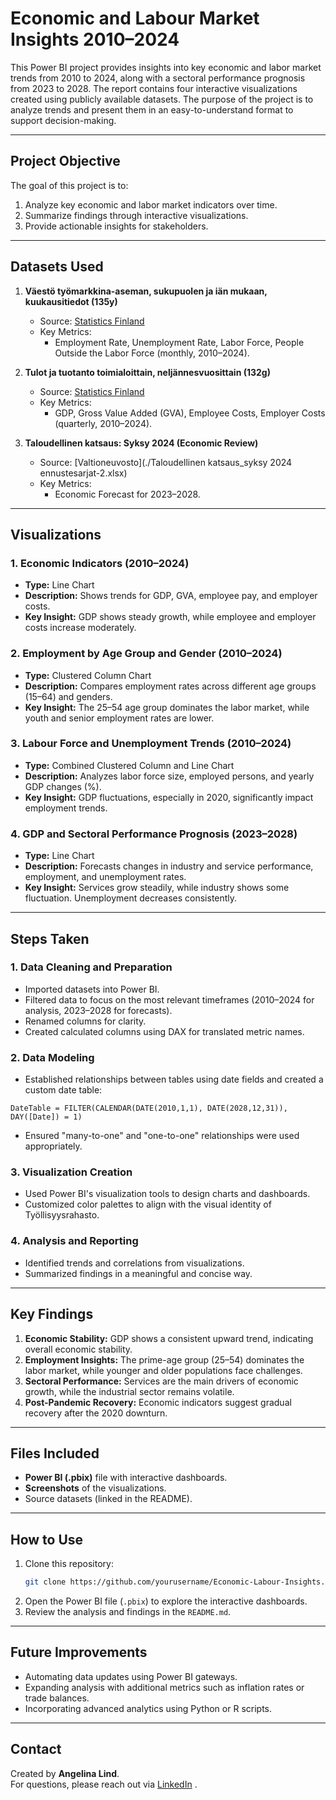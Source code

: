 # Economic and Labour Market Insights 2010–2024

This Power BI project provides insights into key economic and labor market trends from 2010 to 2024, along with a sectoral performance prognosis from 2023 to 2028. The report contains four interactive visualizations created using publicly available datasets. The purpose of the project is to analyze trends and present them in an easy-to-understand format to support decision-making.

---

## **Project Objective**

The goal of this project is to:
1. Analyze key economic and labor market indicators over time.
2. Summarize findings through interactive visualizations.
3. Provide actionable insights for stakeholders.

---

## **Datasets Used**

1. **Väestö työmarkkina-aseman, sukupuolen ja iän mukaan, kuukausitiedot (135y)**  
   - Source: [Statistics Finland](https://pxdata.stat.fi/PxWeb/pxweb/fi/Check/)
   - Key Metrics:  
     - Employment Rate, Unemployment Rate, Labor Force, People Outside the Labor Force (monthly, 2010–2024).

2. **Tulot ja tuotanto toimialoittain, neljännesvuosittain (132g)**  
   - Source: [Statistics Finland](https://pxdata.stat.fi/PxWeb/pxweb/fi/Check/)
   - Key Metrics:  
     - GDP, Gross Value Added (GVA), Employee Costs, Employer Costs (quarterly, 2010–2024).

3. **Taloudellinen katsaus: Syksy 2024 (Economic Review)**  
   - Source: [Valtioneuvosto](./Taloudellinen katsaus_syksy 2024 ennustesarjat-2.xlsx)  
   - Key Metrics:  
     - Economic Forecast for 2023–2028.

---

## **Visualizations**

### 1. **Economic Indicators (2010–2024)**
- **Type:** Line Chart
- **Description:** Shows trends for GDP, GVA, employee pay, and employer costs.
- **Key Insight:** GDP shows steady growth, while employee and employer costs increase moderately.

### 2. **Employment by Age Group and Gender (2010–2024)**
- **Type:** Clustered Column Chart
- **Description:** Compares employment rates across different age groups (15–64) and genders.
- **Key Insight:** The 25–54 age group dominates the labor market, while youth and senior employment rates are lower.

### 3. **Labour Force and Unemployment Trends (2010–2024)**
- **Type:** Combined Clustered Column and Line Chart
- **Description:** Analyzes labor force size, employed persons, and yearly GDP changes (%).
- **Key Insight:** GDP fluctuations, especially in 2020, significantly impact employment trends.

### 4. **GDP and Sectoral Performance Prognosis (2023–2028)**
- **Type:** Line Chart
- **Description:** Forecasts changes in industry and service performance, employment, and unemployment rates.
- **Key Insight:** Services grow steadily, while industry shows some fluctuation. Unemployment decreases consistently.

---

## **Steps Taken**

### 1. Data Cleaning and Preparation
- Imported datasets into Power BI.
- Filtered data to focus on the most relevant timeframes (2010–2024 for analysis, 2023–2028 for forecasts).
- Renamed columns for clarity.
- Created calculated columns using DAX for translated metric names.

### 2. Data Modeling
- Established relationships between tables using date fields and created a custom date table:
```DAX
DateTable = FILTER(CALENDAR(DATE(2010,1,1), DATE(2028,12,31)), DAY([Date]) = 1)
```
- Ensured "many-to-one" and "one-to-one" relationships were used appropriately.

### 3. Visualization Creation
- Used Power BI's visualization tools to design charts and dashboards.
- Customized color palettes to align with the visual identity of Työllisyysrahasto.

### 4. Analysis and Reporting
- Identified trends and correlations from visualizations.
- Summarized findings in a meaningful and concise way.

---

## **Key Findings**
1. **Economic Stability:** GDP shows a consistent upward trend, indicating overall economic stability.
2. **Employment Insights:** The prime-age group (25–54) dominates the labor market, while younger and older populations face challenges.
3. **Sectoral Performance:** Services are the main drivers of economic growth, while the industrial sector remains volatile.
4. **Post-Pandemic Recovery:** Economic indicators suggest gradual recovery after the 2020 downturn.

---

## **Files Included**
- **Power BI (.pbix)** file with interactive dashboards.
- **Screenshots** of the visualizations.
- Source datasets (linked in the README).

---

## **How to Use**
1. Clone this repository:
   ```bash
   git clone https://github.com/yourusername/Economic-Labour-Insights.git
   ```
2. Open the Power BI file (`.pbix`) to explore the interactive dashboards.
3. Review the analysis and findings in the `README.md`.

---

## **Future Improvements**
- Automating data updates using Power BI gateways.
- Expanding analysis with additional metrics such as inflation rates or trade balances.
- Incorporating advanced analytics using Python or R scripts.

---

## **Contact**
Created by **Angelina Lind**.  
For questions, please reach out via [LinkedIn](https://linkedin.com/in/angelinalind) .
